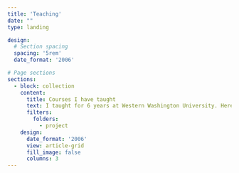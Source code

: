 ```yaml
---
title: 'Teaching'
date: ""
type: landing

design:
  # Section spacing
  spacing: '5rem'
  date_format: '2006'

# Page sections
sections:
  - block: collection
    content:
      title: Courses I have taught
      text: I taught for 6 years at Western Washington University. Here is a list of courses I taught:
      filters:
        folders:
          - project
    design:
      date_format: '2006'
      view: article-grid
      fill_image: false
      columns: 3
---
```

